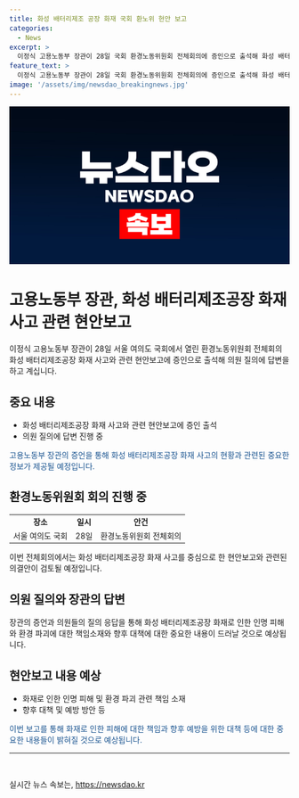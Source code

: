 ```yaml
---
title: 화성 배터리제조 공장 화재 국회 환노위 현안 보고
categories:
  - News
excerpt: >
  이정식 고용노동부 장관이 28일 국회 환경노동위원회 전체회의에 증인으로 출석해 화성 배터리제조공장 화재 사고와 관련 현안을 보고하고 의원들의 질의에 답변하고 있다.
feature_text: >
  이정식 고용노동부 장관이 28일 국회 환경노동위원회 전체회의에 증인으로 출석해 화성 배터리제조공장 화재 사고와 관련 현안을 보고하고 의원들의 질의에 답변하고 있다.
image: '/assets/img/newsdao_breakingnews.jpg'
---
```


<p><img src="/assets/img/newsdao_breakingnews.jpg" alt="pcversion 속보" /></p>

<h1>고용노동부 장관, 화성 배터리제조공장 화재 사고 관련 현안보고</h1>

<p data-ke-size="size16">이정식 고용노동부 장관이 28일 서울 여의도 국회에서 열린 환경노동위원회 전체회의 화성 배터리제조공장 화재 사고와 관련 현안보고에 증인으로 출석해 의원 질의에 답변을 하고 계십니다.</p>

<h2 data-ke-size="size26">중요 내용</h2>

<ul>
  <li>화성 배터리제조공장 화재 사고와 관련 현안보고에 증인 출석</li>
  <li>의원 질의에 답변 진행 중</li>
</ul>

<p data-ke-size="size16"><span style="color: #1a5490;">고용노동부 장관의 증언을 통해 화성 배터리제조공장 화재 사고의 현황과 관련된 중요한 정보가 제공될 예정입니다.</span></p>

<h2 data-ke-size="size26">환경노동위원회 회의 진행 중</h2>

<table>
  <tr>
    <td style="text-align: center; height: 17px;"><b>장소</b></td>
    <td style="text-align: center; height: 17px;"><b>일시</b></td>
    <td style="text-align: center; height: 17px;"><b>안건</b></td>
  </tr>
  <tr>
    <td style="text-align: center; height: 17px;">서울 여의도 국회</td>
    <td style="text-align: center; height: 17px;">28일</td>
    <td style="text-align: center; height: 17px;">환경노동위원회 전체회의</td>
  </tr>
</table>

<p data-ke-size="size16">이번 전체회의에서는 화성 배터리제조공장 화재 사고를 중심으로 한 현안보고와 관련된 의결안이 검토될 예정입니다.</p>

<h2 data-ke-size="size26">의원 질의와 장관의 답변</h2>

<p data-ke-size="size16">장관의 증언과 의원들의 질의 응답을 통해 화성 배터리제조공장 화재로 인한 인명 피해와 환경 파괴에 대한 책임소재와 향후 대책에 대한 중요한 내용이 드러날 것으로 예상됩니다.</p>

<h2 data-ke-size="size26">현안보고 내용 예상</h2>

<ul>
  <li>화재로 인한 인명 피해 및 환경 파괴 관련 책임 소재</li>
  <li>향후 대책 및 예방 방안 등</li>
</ul>

<p data-ke-size="size16"><span style="color: #1a5490;">이번 보고를 통해 화재로 인한 피해에 대한 책임과 향후 예방을 위한 대책 등에 대한 중요한 내용들이 밝혀질 것으로 예상됩니다.</span></p>

<hr>

<p data-ke-size="size16">&nbsp;</p>
실시간 뉴스 속보는, <a href="https://newsdao.kr" rel="dofollow">https://newsdao.kr</a>


